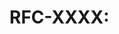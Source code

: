 ﻿# RFC-XXXX: <Title>
- Authors:
- Status: Draft
- Start Date:
- Decision Date (TBD):
- Affected Areas: (Spec | Runtime | Security | Marketplace | Governance)

## Summary
One-paragraph pitch.

## Motivation
Who benefits, what problem, why now.

## Proposal
Detailed design. Include data flows, risk analysis, and rollback strategy.

## Alternatives
What we considered and why rejected.

## Backward Compatibility & Migration
Impact, deprecation plan, tooling.

## Security/Privacy
Local-first, consent-first implications. Any telemetry? Defaults?

## Open Questions
List unknowns and how we’ll resolve during review.

## Decision Record
(finalized later)
